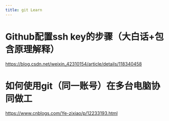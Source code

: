 ```yaml
---
title: git Learn
---
```

# Github配置ssh key的步骤（大白话+包含原理解释）
https://blog.csdn.net/weixin_42310154/article/details/118340458


# 如何使用git（同一账号）在多台电脑协同做工
https://www.cnblogs.com/Ye-zixiao/p/12233193.html